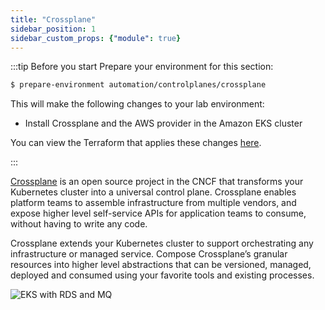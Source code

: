 ```yaml
---
title: "Crossplane"
sidebar_position: 1
sidebar_custom_props: {"module": true}
---
```


:::tip Before you start
Prepare your environment for this section:

```bash timeout=300 wait=30
$ prepare-environment automation/controlplanes/crossplane
```

This will make the following changes to your lab environment:
- Install Crossplane and the AWS provider in the Amazon EKS cluster

You can view the Terraform that applies these changes [here](https://github.com/VAR::MANIFESTS_OWNER/VAR::MANIFESTS_REPOSITORY/tree/VAR::MANIFESTS_REF/manifests/modules/automation/controlplanes/crossplane/.workshop).

:::

[Crossplane](https://crossplane.io/) is an open source project in the CNCF that transforms your Kubernetes cluster into a universal control plane. Crossplane enables platform teams to assemble infrastructure from multiple vendors, and expose higher level self-service APIs for application teams to consume, without having to write any code.

Crossplane extends your Kubernetes cluster to support orchestrating any infrastructure or managed service. Compose Crossplane’s granular resources into higher level abstractions that can be versioned, managed, deployed and consumed using your favorite tools and existing processes. 

![EKS with RDS and MQ](./assets/eks-workshop-crossplane.jpg)
